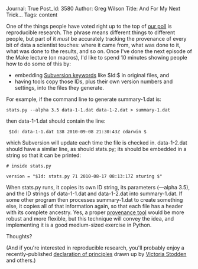 Journal: True
Post_Id: 3580
Author: Greg Wilson
Title: And For My Next Trick...
Tags: content

<p>One of the things people have voted right up to the top of <a href="{{root_path}}/blog/2010/08/another-update-on-what-you-want.html">our poll</a> is reproducible research. The phrase means different things to different people, but part of it <em>must</em> be accurately tracking the provenance of every bit of data a scientist touches: where it came from, what was done to it, what was done to the results, and so on.  Once I've done the next episode of the Make lecture (on macros), I'd like to spend 10 minutes showing people how to do some of this by:</p>
<ul>
<li>embedding <a href="http://svnbook.red-bean.com/en/1.4/svn.advanced.props.special.keywords.html">Subversion keywords</a> like $Id:$ in original files, and</li>
<li>having tools copy those IDs, plus their own version numbers and settings, into the files they generate.</li>
</ul>
<p>For example, if the command line to generate summary-1.dat is:</p>
<p><code>stats.py --alpha 3.5 data-1-1.dat data-1-2.dat &gt; summary-1.dat</code></p>
<p>then data-1-1.dat should contain the line:</p>
<p><code> $Id: data-1-1.dat 138 2010-09-08 21:30:43Z cdarwin $</code></p>
<p>which Subversion will update each time the file is checked in. data-1-2.dat should have a similar line, as should stats.py; its should be embedded in a string so that it can be printed:</p>
<p><code># inside stats.py<br />
version = "$Id: stats.py 71 2010-08-17 08:13:17Z aturing $"</code></p>
<p>When stats.py runs, it copies its own ID string, its parameters (&mdash;alpha 3.5), and the ID strings of data-1-1.dat and data-1-2.dat into summary-1.dat. If some other program then processes summary-1.dat to create something else, it copies all of that information again, so that each file has a header with its complete ancestry. Yes, a proper <a href="http://openprovenance.org/">provenance tool</a> would be more robust and more flexible, but this technique will convey the idea, and implementing it is a good medium-sized exercise in Python.</p>
<p>Thoughts?</p>
<p>(And if you're interested in reproducible research, you'll probably enjoy a recently-published <a href="http://www.stanford.edu/~vcs/papers/RoundtableDeclaration2010.pdf">declaration of principles</a> drawn up by <a href="http://www.law.yale.edu/faculty/VStodden.htm">Victoria Stodden</a> and others.)</p>
